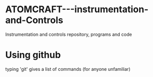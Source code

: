 # ATOMCRAFT---instrumentation-and-Controls
Instrumentation and controls repository, programs and code

# Using github 
typing 'git' gives a list of commands (for anyone unfamiliar)


